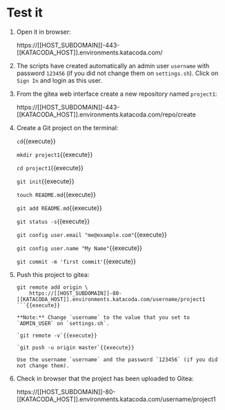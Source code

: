 # Test it

1. Open it in browser: 

   https://[[HOST_SUBDOMAIN]]-443-[[KATACODA_HOST]].environments.katacoda.com/
   
2. The scripts have created automatically an admin user `username`
   with password `123456` (if you did not change them on
   `settings.sh`). Click on `Sign In` and login as this user.

3. From the gitea web interface create a new repository named
   `project1`:
   
   https://[[HOST_SUBDOMAIN]]-443-[[KATACODA_HOST]].environments.katacoda.com/repo/create

4. Create a Git project on the terminal:

   `cd`{{execute}}

   `mkdir project1`{{execute}}
   
   `cd project1`{{execute}}
   
   `git init`{{execute}}
   
   `touch README.md`{{execute}}
   
   `git add README.md`{{execute}}
   
   `git status -s`{{execute}}
   
   `git config user.email "me@example.com"`{{execute}}
   
   `git config user.name "My Name"`{{execute}}
   
   `git commit -m 'first commit'`{{execute}}
   
5. Push this project to gitea:

   ```
   git remote add origin \
       https://[[HOST_SUBDOMAIN]]-80-[[KATACODA_HOST]].environments.katacoda.com/username/project1
   ```{{execute}}
   
   **Note:** Change `username` to the value that you set to
   `ADMIN_USER` on `settings.sh`.
   
   `git remote -v`{{execute}}
   
   `git push -u origin master`{{execute}}
   
   Use the username `username` and the password `123456` (if you did
   not change them).

6. Check in browser that the project has been uploaded to Gitea:

   https://[[HOST_SUBDOMAIN]]-80-[[KATACODA_HOST]].environments.katacoda.com/username/project1
